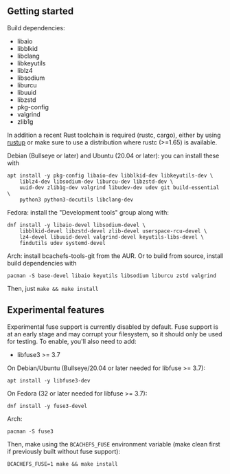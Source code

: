 Getting started
---------------

Build dependencies:

 * libaio
 * libblkid
 * libclang
 * libkeyutils
 * liblz4
 * libsodium
 * liburcu
 * libuuid
 * libzstd
 * pkg-config
 * valgrind
 * zlib1g

In addition a recent Rust toolchain is required (rustc, cargo), either by using
[rustup](https://rustup.rs/) or make sure to use a distribution where rustc (>=1.65)
is available.

Debian (Bullseye or later) and Ubuntu (20.04 or later): you can install these with

``` shell
apt install -y pkg-config libaio-dev libblkid-dev libkeyutils-dev \
    liblz4-dev libsodium-dev liburcu-dev libzstd-dev \
    uuid-dev zlib1g-dev valgrind libudev-dev udev git build-essential \
    python3 python3-docutils libclang-dev
```

Fedora: install the "Development tools" group along with:
```shell
dnf install -y libaio-devel libsodium-devel \
    libblkid-devel libzstd-devel zlib-devel userspace-rcu-devel \
    lz4-devel libuuid-devel valgrind-devel keyutils-libs-devel \
    findutils udev systemd-devel
```

Arch: install bcachefs-tools-git from the AUR.
Or to build from source, install build dependencies with
```shell
pacman -S base-devel libaio keyutils libsodium liburcu zstd valgrind
```

Then, just `make && make install`


Experimental features
---------------------

Experimental fuse support is currently disabled by default. Fuse support is at
an early stage and may corrupt your filesystem, so it should only be used for
testing. To enable, you'll also need to add:

* libfuse3 >= 3.7

On Debian/Ubuntu (Bullseye/20.04 or later needed for libfuse >= 3.7):
```shell
apt install -y libfuse3-dev
```

On Fedora (32 or later needed for libfuse >= 3.7):
```shell
dnf install -y fuse3-devel
```

Arch:
```shell
pacman -S fuse3
```

Then, make using the `BCACHEFS_FUSE` environment variable (make clean first if
previously built without fuse support):

```shell
BCACHEFS_FUSE=1 make && make install
```
